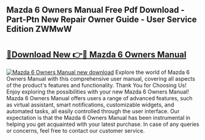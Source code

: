 ## Mazda 6 Owners Manual Free Pdf Download - Part-Ptn New Repair Owner Guide - User Service Edition ZWMwW

# <h2><a href="http://cf22758.oget.top/?id=Mazda+6+Owners+Manual">🔗Download New 👉🔴 Mazda 6 Owners Manual</a></h2>

[![Mazda 6 Owners Manual new download](https://i.imgur.com/5g1atiW.png)](http://cf22758.oget.top/?id=Mazda+6+Owners+Manual)
Explore the world of Mazda 6 Owners Manual with this comprehensive user manual, covering all aspects of the product's features and functionality. Thank You for Choosing Us! Enjoy exploring the possibilities with your new Mazda 6 Owners Manual! Mazda 6 Owners Manual offers users a range of advanced features, such as virtual assistant, smart notifications, customizable widgets, and automated tasks, all easily controlled through the user interface. Our expectation is that the Mazda 6 Owners Manual has been instrumental in helping you get acquainted with your latest purchase. In case of any queries or concerns, feel free to contact our customer service.
